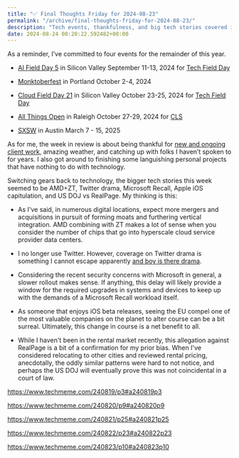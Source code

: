 ```yaml
---
title: "✅ Final Thoughts Friday for 2024-08-23"
permalink: "/archive/final-thoughts-friday-for-2024-08-23/"
description: "Tech events, thankfulness, and big tech stories covered in this edition."
date: 2024-08-24 00:20:22.592482+00:00
---
```


<!-- buttondown-editor-mode: plaintext --><p>As a reminder, I’ve committed to four events for the remainder of this year.</p><ul><li><p><a target="_blank" rel="noopener" href="https://techfieldday.com/event/aifd5/">AI Field Day 5</a> in Silicon Valley September 11-13, 2024 for <a target="_blank" rel="noopener" href="https://techfieldday.com/events/">Tech Field Day</a></p></li><li><p><a target="_blank" rel="noopener" href="https://monktoberfest.com/">Monktoberfest</a> in Portland October 2-4, 2024</p></li><li><p><a target="_blank" rel="noopener" href="https://techfieldday.com/event/cfd21/">Cloud Field Day 21</a> in Silicon Valley October 23-25, 2024 for <a target="_blank" rel="noopener" href="https://techfieldday.com/events/">Tech Field Day</a></p></li><li><p><a target="_blank" rel="noopener" href="https://2024.allthingsopen.org/">All Things Open</a> in Raleigh October 27-29, 2024 for <a target="_blank" rel="noopener" href="https://allthingsopen.org/events/community-leadership-summit-cls-2">CLS</a></p></li><li><p><a target="_blank" rel="noopener" href="https://sxsw.com/">SXSW</a> in Austin March 7 - 15, 2025</p></li></ul><p>As for me, the week in review is about being thankful for <a target="_blank" rel="noopener noreferrer nofollow" href="https://cuthrell.consulting/services/">new and ongoing client work</a>, amazing weather, and catching up with folks I haven’t spoken to for years. I also got around to finishing some languishing personal projects that have nothing to do with technology.</p><p>Switching gears back to technology, the bigger tech stories this week seemed to be AMD+ZT, Twitter drama, Microsoft Recall, Apple iOS capitulation, and US DOJ vs RealPage. My thinking is this:</p><ul><li><p>As I've said, in numerous digital locations, expect more mergers and acquisitions in pursuit of forming moats and furthering vertical integration. AMD combining with ZT makes a lot of sense when you consider the number of chips that go into hyperscale cloud service provider data centers.</p></li><li><p>I no longer use Twitter. However, coverage on Twitter drama is something I cannot escape apparently <a target="_blank" rel="noopener noreferrer nofollow" href="https://www.techmeme.com/240822/p1#a240822p1">and boy is there drama</a>.</p></li><li><p>Considering the recent security concerns with Microsoft in general, a slower rollout makes sense. If anything, this delay will likely provide a window for the required upgrades in systems and devices to keep up with the demands of a Microsoft Recall workload itself.</p></li><li><p>As someone that enjoys iOS beta releases, seeing the EU compel one of the most valuable companies on the planet to alter course can be a bit surreal. Ultimately, this change in course is a net benefit to all.</p></li><li><p>While I haven't been in the rental market recently, this allegation against RealPage is a bit of a confirmation for my prior bias. When I've considered relocating to other cities and reviewed rental pricing, anecdotally, the oddly similar patterns were hard to not notice, and perhaps the US DOJ will eventually prove this was not coincidental in a court of law.</p></li></ul><p><a target="_blank" rel="noopener noreferrer nofollow" href="https://www.techmeme.com/240819/p3#a240819p3">https://www.techmeme.com/240819/p3#a240819p3</a></p><p><a target="_blank" rel="noopener noreferrer nofollow" href="https://www.techmeme.com/240820/p9#a240820p9">https://www.techmeme.com/240820/p9#a240820p9</a></p><p><a target="_blank" rel="noopener noreferrer nofollow" href="https://www.techmeme.com/240821/p25#a240821p25">https://www.techmeme.com/240821/p25#a240821p25</a></p><p><a target="_blank" rel="noopener noreferrer nofollow" href="https://www.techmeme.com/240822/p23#a240822p23">https://www.techmeme.com/240822/p23#a240822p23</a></p><p><a target="_blank" rel="noopener noreferrer nofollow" href="https://www.techmeme.com/240823/p10#a240823p10">https://www.techmeme.com/240823/p10#a240823p10</a></p><p></p><p></p><p></p><p></p><p></p><p></p>